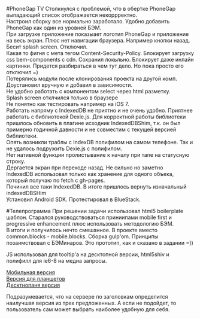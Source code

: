 #PhoneGap TV
Столкнулся с проблемой, что в обертке PhoneGap выпадающий список отображается некоррректно.<br>
Настроил сборку все нормально заработало. Удобно добавить PhoneGap как один из уровней БЭМ. <br>
При загрузке приложение показыает логотип PhoneGap и приложение на весь экран. Плюс нет навигации браузера. Например кнопки назад.<br>
Бесит splash screen. Отключил. <br>
Какая то фигня с мета тегом Content-Security-Policy. Блокирует загрузку css bem-components с cdn. Сохранил локьльно. Блокирует даже инлайн картинки. Придется разбираться в чем тут дело. Но пока просто его отключил =)<br>
Потерялись модули после клонирования проекта на другой комп. Доустановил вручную и добавил в зависимости. <br>
Не удобно работать с компонентом select через html разметку. <br>
Splash screen отклчился только в браузере <br>
Не понятно как тестировать например на iOS 7. <br>
Работать напряму с IndexedDB не приятно и не очень удобно. Приятнее работать с библиотекой Dexie.js. Для корректной работы 
библиотеки пришлось обновить в плагине исходник IndexedDBShim, т.к. он был примерно годичной давности и не совместим с текущей версией библиотеки. <br>
Опять возникли траблы с IndexDB полифилом на самом телефоне. Так и не удалось подружить Dexie.js с полифилом. <br>
Нет нативной функции пролистывание к началу при тапе на статусную строку. <br>
Дергается экран при переходе назад. Не сильно но заметно <br>
IndexedDB использовал только как хранение для одного объека, который получаю по fetch с gh-pages. <br>
Починил все таки IndexedDB. В итоге пришлось вернуть изначальный indexedDBSHim <br>
Установил Android SDK. Протестировал в BlueStack. <br>



#Телепрограмма
При решении задачи использовал html5 boilerplate шаблон. Старался руководствоваться приниипами
mobile first и progressive enhancement плюс использовать методологию БЭМ. <br>
В итоги и получилось нечто смешанное. В проекте вместо common.blocks - mobile.blocks. Сборка gulp'om. Принципы
позаимствовал с БЭМинаров. Это прототип, как и сказано в задании =))

JS использовал для tooltip'a на десктопной версии, html5shiv и полифилл для ie6-8 на медиа запросы.

[Мобильная версия](https://vchagaev.github.io/shri-task1-tv/mobile/index.html "Your TV shows")<br>
[Версия для планшетов](https://vchagaev.github.io/shri-task1-tv/pad/index.html "Your TV shows")<br>
[Десктнопаня версия](https://vchagaev.github.io/shri-task1-tv/desktop/index.html "Your TV shows")

Подразумевается, что на сервере по заголовкам определится наилучшая версия из трех предложенных. А если не подойдет, то пользователь сам может выбрать наиболее удобную для себя.
